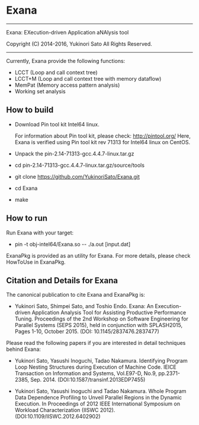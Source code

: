 # Exana

------------------------------------------------------------------------------

Exana: EXecution-driven Application aNAlysis tool

Copyright (C)   2014-2016,   Yukinori Sato
All Rights Reserved. 

------------------------------------------------------------------------------


Currently, Exana provide the following functions:
* LCCT (Loop and call context tree)
* LCCT+M (Loop and call context tree with memory dataflow)
* MemPat (Memory access pattern analysis)
* Working set analysis


## How to build
* Download Pin tool kit Intel64 linux.

    For information about Pin tool kit, please check:
    	http://pintool.org/ 
    Here, Exana is verified using Pin tool kit rev 71313 for Intel64 linux on CentOS.

* Unpack the pin-2.14-71313-gcc.4.4.7-linux.tar.gz
* cd pin-2.14-71313-gcc.4.4.7-linux.tar.gz/source/tools
* git clone https://github.com/YukinoriSato/Exana.git
* cd Exana
* make


## How to run
Run Exana with your target:
* pin -t obj-intel64/Exana.so -- ./a.out [input.dat]

ExanaPkg is provided as an utility for Exana.
For more details, please check HowToUse in ExanaPkg.


## Citation and Details for Exana

The canonical publication to cite Exana and ExanaPkg is:

* Yukinori Sato, Shimpei Sato, and Toshio Endo. Exana: An Execution-driven Application Analysis Tool for Assisting Productive Performance Tuning. Proceedings of the 2nd Workshop on Software Engineering for Parallel Systems (SEPS 2015), held in conjunction with SPLASH2015, Pages 1-10, October 2015. (DOI: 10.1145/2837476.2837477)


Please read the following papers if you are interested in detail techniques behind Exana:


* Yukinori Sato, Yasushi Inoguchi, Tadao Nakamura. Identifying Program Loop Nesting Structures during Execution of Machine Code. IEICE Transaction on Information and Systems, Vol.E97-D, No.9, pp.2371-2385, Sep. 2014. (DOI:10.1587/transinf.2013EDP7455)

* Yukinori Sato, Yasushi Inoguchi and Tadao Nakamura. Whole Program Data Dependence Profiling to Unveil Parallel Regions in the Dynamic Execution. In Proceedings of 2012 IEEE International Symposium on Workload Characterization (IISWC 2012). (DOI:10.1109/IISWC.2012.6402902) 

